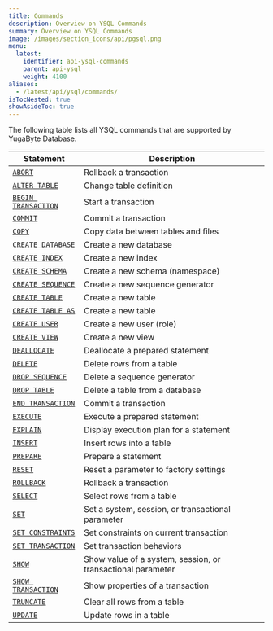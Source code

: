 ```yaml
---
title: Commands
description: Overview on YSQL Commands
summary: Overview on YSQL Commands
image: /images/section_icons/api/pgsql.png
menu:
  latest:
    identifier: api-ysql-commands
    parent: api-ysql
    weight: 4100
aliases:
  - /latest/api/ysql/commands/
isTocNested: true
showAsideToc: true
---
```


The following table lists all YSQL commands that are supported by YugaByte Database.

| Statement | Description |
|-----------|-------------|
| [`ABORT`](txn_abort) | Rollback a transaction |
| [`ALTER TABLE`](ddl_alter_table) | Change table definition |
| [`BEGIN TRANSACTION`](txn_begin) | Start a transaction |
| [`COMMIT`](txn_commit) | Commit a transaction |
| [`COPY`](cmd_copy) | Copy data between tables and files |
| [`CREATE DATABASE`](ddl_create_database) | Create a new database |
| [`CREATE INDEX`](ddl_create_index) | Create a new index |
| [`CREATE SCHEMA`](ddl_create_schema) | Create a new schema (namespace) |
| [`CREATE SEQUENCE`](ddl_create_sequence) | Create a new sequence generator |
| [`CREATE TABLE`](ddl_create_table) | Create a new table |
| [`CREATE TABLE AS`](ddl_create_table_as) | Create a new table |
| [`CREATE USER`](dcl_create_user) | Create a new user (role) |
| [`CREATE VIEW`](ddl_create_view) | Create a new view |
| [`DEALLOCATE`](perf_deallocate) | Deallocate a prepared statement |
| [`DELETE`](dml_delete) | Delete rows from a table |
| [`DROP SEQUENCE`](ddl_drop_sequence) | Delete a sequence generator |
| [`DROP TABLE`](ddl_drop_table) | Delete a table from a database |
| [`END TRANSACTION`](txn_end) | Commit a transaction |
| [`EXECUTE`](perf_execute) | Execute a prepared statement |
| [`EXPLAIN`](perf_explain) | Display execution plan for a statement |
| [`INSERT`](dml_insert) | Insert rows into a table |
| [`PREPARE`](perf_prepare) | Prepare a statement |
| [`RESET`](cmd_reset) | Reset a parameter to factory settings |
| [`ROLLBACK`](txn_rollback) | Rollback a transaction |
| [`SELECT`](dml_select) | Select rows from a table |
| [`SET`](cmd_set) | Set a system, session, or transactional parameter |
| [`SET CONSTRAINTS`](txn_set_constraints) | Set constraints on current transaction |
| [`SET TRANSACTION`](txn_set) | Set transaction behaviors |
| [`SHOW`](cmd_show) | Show value of a system, session, or transactional parameter |
| [`SHOW TRANSACTION`](txn_show) | Show properties of a transaction |
| [`TRUNCATE`](ddl_truncate) | Clear all rows from a table |
| [`UPDATE`](dml_update) | Update rows in a table |
